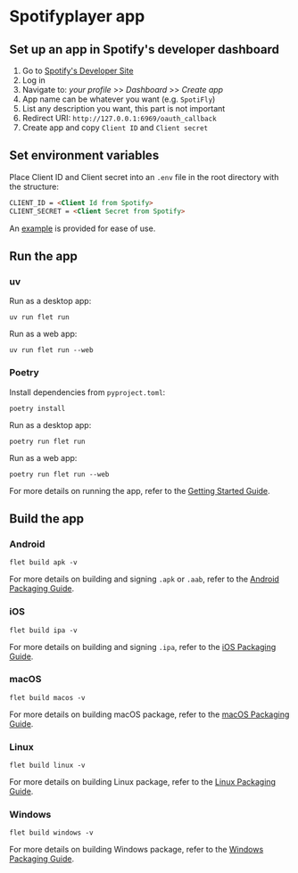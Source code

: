 # Spotifyplayer app

## Set up an app in Spotify's developer dashboard

1) Go to [Spotify's Developer Site](https://developer.spotify.com)
2) Log in
3) Navigate to: _your profile_ >> _Dashboard_ >> _Create app_
4) App name can be whatever you want (e.g. ```SpotiFly```)
5) List any description you want, this part is not important
6) Redirect URI: ```http://127.0.0.1:6969/oauth_callback```
7) Create app and copy `Client ID` and `Client secret`

## Set environment variables

Place Client ID and Client secret into an ```.env``` file in the root directory with the structure:

``` markdown
CLIENT_ID = <Client Id from Spotify>
CLIENT_SECRET = <Client Secret from Spotify>
```

An [example](.env_example) is provided for ease of use.

## Run the app

### uv

Run as a desktop app:

``` terminal
uv run flet run
```

Run as a web app:

``` terminal
uv run flet run --web
```

### Poetry

Install dependencies from `pyproject.toml`:

``` terminal
poetry install
```

Run as a desktop app:

``` terminal
poetry run flet run
```

Run as a web app:

``` terminal
poetry run flet run --web
```

For more details on running the app, refer to the [Getting Started Guide](https://flet.dev/docs/getting-started/).

## Build the app

### Android

``` terminal
flet build apk -v
```

For more details on building and signing `.apk` or `.aab`, refer to the [Android Packaging Guide](https://flet.dev/docs/publish/android/).

### iOS

``` terminal
flet build ipa -v
```

For more details on building and signing `.ipa`, refer to the [iOS Packaging Guide](https://flet.dev/docs/publish/ios/).

### macOS

``` terminal
flet build macos -v
```

For more details on building macOS package, refer to the [macOS Packaging Guide](https://flet.dev/docs/publish/macos/).

### Linux

``` terminal
flet build linux -v
```

For more details on building Linux package, refer to the [Linux Packaging Guide](https://flet.dev/docs/publish/linux/).

### Windows

``` terminal
flet build windows -v
```

For more details on building Windows package, refer to the [Windows Packaging Guide](https://flet.dev/docs/publish/windows/).
